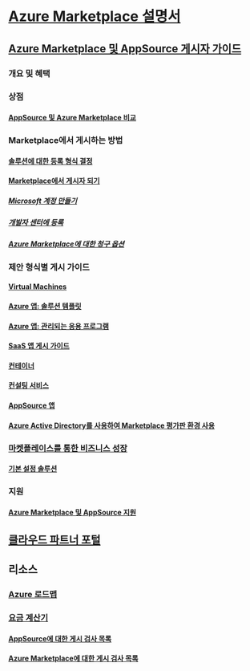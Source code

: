 # [Azure Marketplace 설명서](index.md)  

## [Azure Marketplace 및 AppSource 게시자 가이드](./marketplace-publishers-guide.md)  
### 개요 및 혜택  
### 상점  
#### [AppSource 및 Azure Marketplace 비교](./comparing-appsource-azure-marketplace.md)  

### Marketplace에서 게시하는 방법  
#### [솔루션에 대한 등록 형식 결정](./determine-your-listing-type.md)  
#### [Marketplace에서 게시자 되기](./become-publisher.md)  
##### [Microsoft 계정 만들기](./guidelines.md)
##### [개발자 센터에 등록](./register-dev-center.md) 
##### [Azure Marketplace에 대한 청구 옵션](./billing-options-azure-marketplace.md)  

### 제안 형식별 게시 가이드 
#### [Virtual Machines](./marketplace-virtual-machines.md)
#### [Azure 앱: 솔루션 템플릿](./marketplace-solution-templates.md)
#### [Azure 앱: 관리되는 응용 프로그램](./marketplace-managed-apps.md)
#### [SaaS 앱 게시 가이드](./marketplace-saas-applications-technical-publishing-guide.md) 
#### [컨테이너](./marketplace-containers.md)
#### [컨설팅 서비스](./consulting-services.md)  
#### [AppSource 앱](./appsource-offer-publishing-guide.md)
#### [Azure Active Directory를 사용하여 Marketplace 평가판 환경 사용](./enable-trial-using-azure-ad.md)

### [마켓플레이스를 통한 비즈니스 성장](./grow-your-business-with-azure-marketplace.md)  
#### [기본 설정 솔루션](./preferred-solutions.md) 

### 지원  
#### [Azure Marketplace 및 AppSource 지원](./support-azure-marketplace.md)  

## [클라우드 파트너 포털](./cloud-partner-portal/cloud-partner-portal-what-is-the-cloud-partner-portal.md)  

## 리소스  
### [Azure 로드맵](https://azure.microsoft.com/roadmap/)  
### [요금 계산기](https://azure.microsoft.com/pricing/calculator/)  


#### [AppSource에 대한 게시 검사 목록](./publishing-checklist-appsource.md)  
#### [Azure Marketplace에 대한 게시 검사 목록](./publishing-checklist-azure-marketplace.md)  
